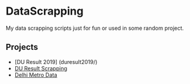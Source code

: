 # DataScrapping

My data scrapping scripts just for fun or used in some random project. 

## Projects
 * [DU Result 2019] (duresult2019/)
 * [DU Result Scrapping](https://github.com/duskybomb/duResultScrap)
 * [Delhi Metro Data](Delhi_Metro/)
